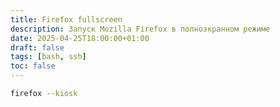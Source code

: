 ```yaml
---
title: Firefox fullscreen
description: Запуск Mozilla Firefox в полноэкранном режиме
date: 2025-04-25T18:00:00+01:00
draft: false
tags: [bash, ssh] 
toc: false
---
```


```bash
firefox --kiosk
```
